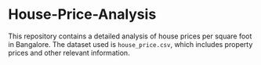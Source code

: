 # House-Price-Analysis
This repository contains a detailed analysis of house prices per square foot in Bangalore. The dataset used is `house_price.csv`, which includes property prices and other relevant information.
